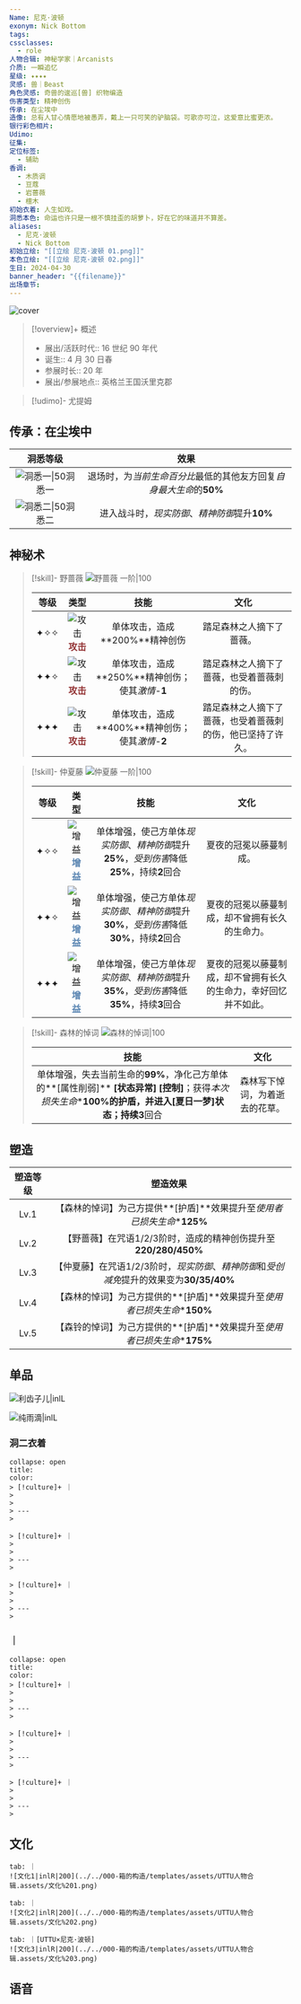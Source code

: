 ```yaml
---
Name: 尼克·波顿
exonym: Nick Bottom
tags: 
cssclasses:
  - role
人物合辑: 神秘学家｜Arcanists
介质: 一瞬追忆
星级: ✦✦✦✦
灵感: 兽｜Beast
角色灵感: 奇兽的逡巡[兽] 织物编造
伤害类型: 精神创伤
传承: 在尘埃中
造像: 总有人甘心情愿地被愚弄，戴上一只可笑的驴脑袋。可歌亦可泣，这爱意比蜜更浓。
银行彩色相片: 
Udimo: 
征集: 
定位标签:
  - 辅助
香调:
  - 木质调
  - 豆蔻
  - 岩蔷薇
  - 檀木
初始衣着: 人生如戏。
洞悉本色: 命运也许只是一根不慎挂歪的胡萝卜，好在它的味道并不算差。
aliases:
  - 尼克·波顿
  - Nick Bottom
初始立绘: "[[立绘 尼克·波顿 01.png]]"
本色立绘: "[[立绘 尼克·波顿 02.png]]"
生日: 2024-04-30
banner_header: "{{filename}}"
出场章节:
---
```

![cover](assets/尼克·波顿｜Nick%20Bottom.assets/立绘%20尼克·波顿%2002.png)

> [!overview]+ 概述
> - 展出/活跃时代:: 16 世纪 90 年代
> - 诞生:: 4 月 30 日春
> - 参展时长:: 20 年
> - 展出/参展地点:: 英格兰王国沃里克郡

> [!udimo]- 尤提姆
> 
> 

## 传承：在尘埃中

|                           洞悉等级                           |                             效果                             |
| :----------------------------------------------------------: | :----------------------------------------------------------: |
| ![洞悉一\|50](../../000-箱的构造/templates/assets/UTTU人物合辑.assets/图标%20洞悉Ⅰ.png)洞悉一 | 退场时，为*当前生命百分比*最低的其他友方回复*自身最大生命*的**50%** |
| ![洞悉二\|50](../../000-箱的构造/templates/assets/UTTU人物合辑.assets/图标%20洞悉Ⅱ.png)洞悉二 |        进入战斗时，*现实防御*、*精神防御*提升**10%**         |

## 神秘术

> [!skill]- 野蔷薇
> ![野蔷薇 一阶|100](assets/尼克·波顿｜Nick%20Bottom.assets/神秘术%20野蔷薇1.png)
> 
> | 等级 |                             类型                             |                       技能                       |                            文化                            |
> | :--: | :----------------------------------------------------------: | :----------------------------------------------: | :--------------------------------------------------------: |
> | ✦✧✧  | ![攻击](../../000-箱的构造/templates/assets/UTTU人物合辑.assets/Attack.png)<b><font color="#933334">攻击</font></b> |          单体攻击，造成**200%**精神创伤          |                  踏足森林之人摘下了蔷薇。                  |
> | ✦✦✧  | ![攻击](../../000-箱的构造/templates/assets/UTTU人物合辑.assets/Attack.png)<b><font color="#933334">攻击</font></b> | 单体攻击，造成**250%**精神创伤；使其*激情*-**1** |         踏足森林之人摘下了蔷薇，也受着蔷薇刺的伤。         |
> | ✦✦✦  | ![攻击](../../000-箱的构造/templates/assets/UTTU人物合辑.assets/Attack.png)<b><font color="#933334">攻击</font></b> | 单体攻击，造成**400%**精神创伤；使其*激情*-**2** | 踏足森林之人摘下了蔷薇，也受着蔷薇刺的伤，他已坚持了许久。 |
> 

> [!skill]- 仲夏藤
> ![仲夏藤 一阶|100](assets/尼克·波顿｜Nick%20Bottom.assets/神秘术%20仲夏藤1.png)
> 
> | 等级 |                             类型                             |                             技能                             |                             文化                             |
> | :--: | :----------------------------------------------------------: | :----------------------------------------------------------: | :----------------------------------------------------------: |
> | ✦✧✧  | ![增益](../../000-箱的构造/templates/assets/UTTU人物合辑.assets/Buff.png)<b><font color="#5c87b3">增益</font></b> | 单体增强，使己方单体*现实防御*、*精神防御*提升**25%**，*受到伤害*降低**25%**，持续**2**回合 |                    夏夜的冠冕以藤蔓制成。                    |
> | ✦✦✧  | ![增益](../../000-箱的构造/templates/assets/UTTU人物合辑.assets/Buff.png)<b><font color="#5c87b3">增益</font></b> | 单体增强，使己方单体*现实防御*、*精神防御*提升**30%**，*受到伤害*降低**30%**，持续**2**回合 |        夏夜的冠冕以藤蔓制成，却不曾拥有长久的生命力。        |
> | ✦✦✦  | ![增益](../../000-箱的构造/templates/assets/UTTU人物合辑.assets/Buff.png)<b><font color="#5c87b3">增益</font></b> | 单体增强，使己方单体*现实防御*、*精神防御*提升**35%**，*受到伤害*降低**35%**，持续**3**回合 | 夏夜的冠冕以藤蔓制成，却不曾拥有长久的生命力，幸好回忆并不如此。 |
> 

> [!skill]- 森林的悼词
> ![森林的悼词|100](assets/尼克·波顿｜Nick%20Bottom.assets/至终的仪式%20森林的悼词.png)
> 
> |                             技能                             |              文化              |
> | :----------------------------------------------------------: | :----------------------------: |
> | 单体增强，失去当前生命的**99%**，净化己方单体的**[属性削弱]** **[状态异常]** **[控制]**；获得*本次损失生命*\***100%**的护盾，并进入**[夏日一梦]**状态；持续**3**回合 | 森林写下悼词，为着逝去的花草。 |
> 

## 塑造

| 塑造等级 |                           塑造效果                           |
| :------: | :----------------------------------------------------------: |
|   Lv.1   | 【森林的悼词】为己方提供**[护盾]**效果提升至*使用者已损失生命*\***125%** |
|   Lv.2   | 【野蔷薇】在咒语1/2/3阶时，造成的精神创伤提升至**220/280/450%** |
|   Lv.3   | 【仲夏藤】在咒语1/2/3阶时，*现实防御*、*精神防御*和*受创减免*提升的效果变为**30/35/40%** |
|   Lv.4   | 【森林的悼词】为己方提供的**[护盾]**效果提升至*使用者已损失生命*\***150%** |
|   Lv.5   | 【森铃的悼词】为己方提供的**[护盾]**效果提升至*使用者已损失生命*\***175%** |


## 单品

![利齿子儿|inlL](../../000-箱的构造/templates/assets/UTTU人物合辑.assets/货币%20利齿子儿.png)

![纯雨滴|inlL](../../000-箱的构造/templates/assets/UTTU人物合辑.assets/货币%20纯雨滴.png)

### 洞二衣着

````ad-flex
collapse: open
title: 
color: 
> [!culture]+ ｜
> 
> 
> ---
> 

> [!culture]+ ｜
> 
> 
> ---
> 

> [!culture]+ ｜
> 
> 
> ---
> 
````

### ｜

````ad-flex
collapse: open
title: 
color: 
> [!culture]+ ｜
> 
> 
> ---
> 

> [!culture]+ ｜
> 
> 
> ---
> 

> [!culture]+ ｜
> 
> 
> ---
> 
````

## 文化

````tabs
tab: ｜
![文化1|inlR|200](../../000-箱的构造/templates/assets/UTTU人物合辑.assets/文化%201.png)

tab: ｜
![文化2|inlR|200](../../000-箱的构造/templates/assets/UTTU人物合辑.assets/文化%202.png)

tab: ｜[UTTU×尼克·波顿]
![文化3|inlR|200](../../000-箱的构造/templates/assets/UTTU人物合辑.assets/文化%203.png)

````

## 语音

